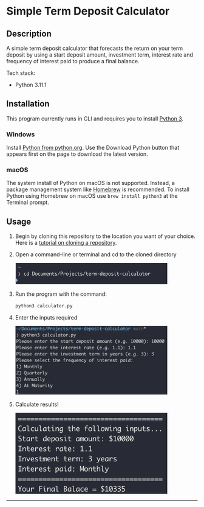 # Simple Term Deposit Calculator

## Description

A simple term deposit calculator that forecasts the return on your term deposit by using 
a start deposit amount, investment term, interest rate and frequency of interest paid to produce a final balance.

Tech stack:
- Python 3.11.1

## Installation

This program currently runs in CLI and requires you to install [Python 3](https://www.python.org/downloads/). 

### Windows
Install [Python from python.org](python.org). Use the Download Python button that appears first on the page to download the latest version.

### macOS
The system install of Python on macOS is not supported. Instead, a package management system like [Homebrew](https://brew.sh/) is recommended. To install Python using Homebrew on macOS use `brew install python3` at the Terminal prompt.

## Usage 

1. Begin by cloning this repository to the location you want of your choice. Here is a [tutorial on cloning a repository](https://docs.github.com/en/repositories/creating-and-managing-repositories/cloning-a-repository). 
2. Open a command-line or terminal and cd to the cloned directory

    <img src="assets/images/cd-screenshot.png" width="400">

3. Run the program with the command:
    ```python
    python3 calculator.py
    ```
4. Enter the inputs required

    <img src="assets/images/run-screenshot.png" width="400">

5. Calculate results!

    <img src="assets/images/output-screenshot.png" width="400">

---